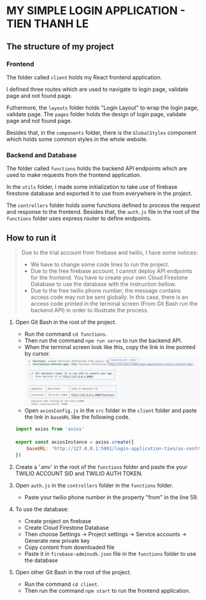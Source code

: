 # MY SIMPLE LOGIN APPLICATION - TIEN THANH LE

## The structure of my project
### Frontend

The folder called `client` holds my React frontend application.

I defined three routes which are used to navigate to login page, validate page and not found page.

Futhermore, the `layouts` folder holds "Login Layout" to wrap the login page, validate page. The `pages` folder holds the design of login page, validate page and not found page.

Besides that, in the `components` folder, there is the `GlobalStyles` component which holds some common styles in the whole website.

### Backend and Database
The folder called `functions` holds the backend API endpoints which are used to make requests from the frontend application.

In the `utils` folder, I made some initialization to take use of firebase firestone database and exported it to use from everywhere in the project.

The `controllers` folder holds some functions defined to process the request and response to the frontend. Besides that, the `auth.js` file in the root of the `functions` folder uses express router to define endpoints.

## How to run it
> Due to the trial account from firebase and twilio, I have some notices:
> * We have to change some code lines to run the project.
> * Due to the free firebase account, I cannot deploy API endpoints for the frontend. You have to create your own Cloud Firestone Database to use the database with the instruction bellow.
> * Due to the free twilio phone number, the message contains access code may not be sent globally. In this case, there is an access code printed in the terminal screen (From Git Bash run the backend API) in order to illustrate the process.

1. Open Git Bash in the root of the project.
    - Run the command `cd functions`.
    - Then run the command `npm run serve` to run the backend API. 
    - When the terminal screen look like this, copy the link in line pointed by cursor.
    !['backend Git Bash' screen](./screenshots/backendAPI.png)
    - Open `axiosConfig.js` in the `src` folder in the `client` folder and paste the link in `baseURL` like the following code.
    ```javascript
    import axios from 'axios'

    export const axiosInstance = axios.create({
        baseURL: 'http://127.0.0.1:5001/login-application-tien/us-central1/app/',
    })
    ```

2. Create a '.env' in the root of the `functions` folder and paste the your TWILIO ACCOUNT SID and TWILIO AUTH TOKEN.

3. Open `auth.js` in the `controllers` folder in the `functions` folder.
    - Paste your twilio phone number in the property "from" in the line 59.

4. To use the database:
    - Create project on firebase
    - Create Cloud Firestone Database
    - Then choose Settings -> Project settings -> Service accounts -> Generate new private key
    - Copy content from downloaded file
    - Paste it in `firebase-adminsdk.json` file in the `functions` folder to use the database

5. Open other Git Bash in the root of the project.
    - Run the command `cd client`.
    - Then run the command `npm start` to run the frontend application.